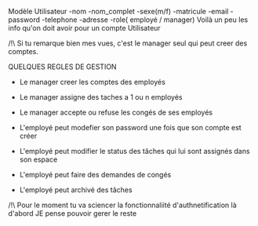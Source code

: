 Modèle  Utilisateur 
  -nom
  -nom_complet
  -sexe(m/f)
  -matricule
  -email
  -password
  -telephone
  -adresse
  -role( employé / manager)
Voilà un peu les info qu'on doit avoir pour un compte Utilisateur 

/!\ Si tu remarque bien mes vues, c'est le manager seul qui peut creer des comptes.

QUELQUES REGLES DE GESTION

* Le manager creer les comptes des employés 
* Le manager assigne des taches a 1 ou n employés
* Le manager accepte ou refuse les congés de ses  employés

* L'employé peut modefier son password une fois que son compte est créer
* L'employé peut modifier le status des tâches qui lui sont assignés dans son espace
* L'employé peut faire des demandes de congés
* L'employé peut archivé des tâches


/!\ Pour le moment tu va sciencer la fonctionnaliité d'authnetification là d'abord 
JE pense pouvoir gerer le reste
